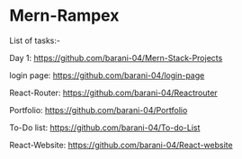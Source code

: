 # Mern-Rampex

List of tasks:-

Day 1:  https://github.com/barani-04/Mern-Stack-Projects

login page: https://github.com/barani-04/login-page

React-Router: https://github.com/barani-04/Reactrouter

Portfolio: https://github.com/barani-04/Portfolio

To-Do list: https://github.com/barani-04/To-do-List

React-Website: https://github.com/barani-04/React-website

